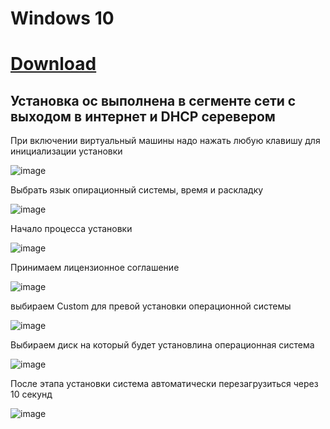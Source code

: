 # Windows 10
# [Download](https://www.microsoft.com/ru-ru/windows-server/trial )
## Установка ос выполнена в сегменте сети с выходом в интернет и DHCP серевером
При включении виртуальный машины надо нажать любую клавишу для инициализации установки

![image](https://user-images.githubusercontent.com/79700810/154100722-a3db76cd-d924-45a1-80c0-0bc6c0b4c5b1.png)

Выбрать язык опирационный системы, время и раскладку

![image](https://user-images.githubusercontent.com/79700810/154100785-6ec2bcdd-820b-4931-a23a-ef10bb0bb56f.png)

Начало процесса установки

![image](https://user-images.githubusercontent.com/79700810/154100823-09f0b378-10d3-41d1-b573-a3e65afb1ef1.png)

Принимаем лицензионное соглашение

![image](https://user-images.githubusercontent.com/79700810/154100889-2ec212d0-9121-45a7-8753-c6a5308169f9.png)

выбираем Custom для превой установки операционной системы

![image](https://user-images.githubusercontent.com/79700810/154100926-8320fc3f-693d-4f38-abbf-57686aff4b52.png)

Выбираем диск на который будет установлина операционная система 

![image](https://user-images.githubusercontent.com/79700810/154100944-63fa00d0-4fef-4cc8-b4c0-80479dc9257d.png)

После этапа установки система автоматически перезагрузиться через 10 секунд

![image](https://user-images.githubusercontent.com/79700810/154101365-9fb61a2e-9d2a-4d37-a066-1582d1cec224.png)
